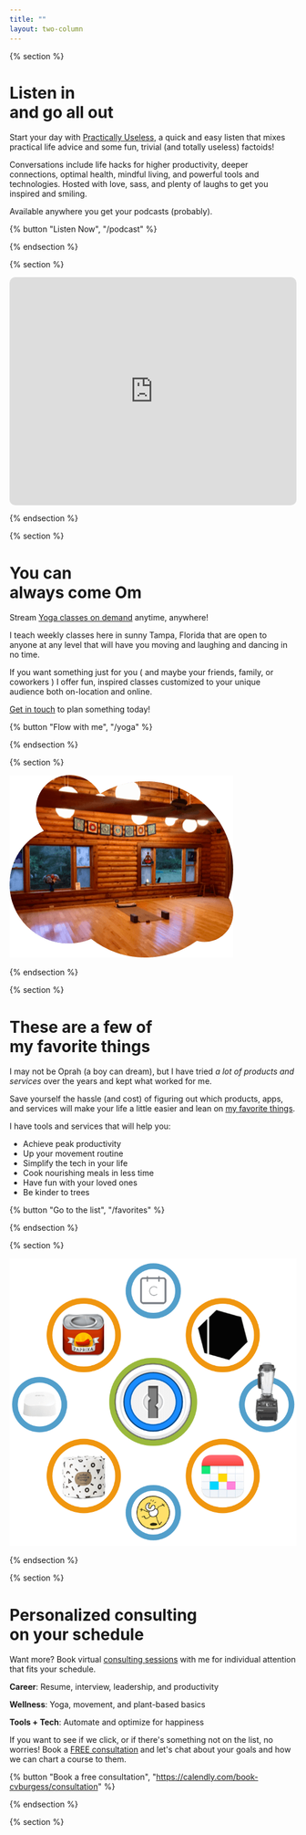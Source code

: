 ```yaml
---
title: ""
layout: two-column
---
```


{% section %}

# Listen in <br> and go all out

Start your day with [Practically Useless](/podcast), a quick and easy listen that mixes practical life advice and some fun, trivial (and totally useless) factoids!

Conversations include life hacks for higher productivity, deeper connections, optimal health, mindful living, and powerful tools and technologies. Hosted with love, sass, and plenty of laughs to get you inspired and smiling.

Available anywhere you get your podcasts (probably).

{% button "Listen Now", "/podcast" %}

{% endsection %}

{% section %}

<div style="width: 100%; height: 400px; border-radius: 10px; overflow: hidden;"><iframe style="width: 100%; height: 100%;" frameborder="no" scrolling="no" seamless src="https://player.captivate.fm/show/f368b04e-dde4-47b9-84fc-116c56251601/" title="Podcast player"></iframe></div>

{% endsection %}

{% section %}

# You can <br> always come Om

Stream [Yoga classes on demand](/yoga) anytime, anywhere!

I teach weekly classes here in sunny Tampa, Florida that are open to anyone at any level that will have you moving and laughing and dancing in no time.

If you want something just for you ( and maybe your friends, family, or coworkers ) I offer fun, inspired classes customized to your unique audience both on-location and online.

[Get in touch](mailto:yoga@cvburgess.com) to plan something today!

{% button "Flow with me", "/yoga" %}

{% endsection %}

{% section %}

[![The Lotus Pond](/img/yoga/lotus-pond.png)](/yoga)

{% endsection %}

{% section %}

# These are a few of <br> my favorite things

I may not be Oprah (a boy can dream), but I have tried _a lot of products and services_ over the years and kept what worked for me.

Save yourself the hassle (and cost) of figuring out which products, apps, and services will make your life a little easier and lean on [my favorite things](/favorites).

I have tools and services that will help you:

- Achieve peak productivity
- Up your movement routine
- Simplify the tech in your life
- Cook nourishing meals in less time
- Have fun with your loved ones
- Be kinder to trees

{% button "Go to the list", "/favorites" %}

{% endsection %}

{% section %}

[![Favorite Things](/img/favorites/0-all.png)](/favorites)

{% endsection %}

{% section %}

# Personalized consulting <br> on your schedule

Want more? Book virtual [consulting sessions](/consulting) with me for individual attention that fits your schedule.

**Career**: Resume, interview, leadership, and productivity

**Wellness**: Yoga, movement, and plant-based basics

**Tools + Tech**: Automate and optimize for happiness

If you want to see if we click, or if there's something not on the list, no worries! Book a [FREE consultation](https://calendly.com/book-cvburgess/consultation) and let's chat about your goals and how we can chart a course to them.

{% button "Book a free consultation", "https://calendly.com/book-cvburgess/consultation" %}

{% endsection %}

{% section %}

<div class="calendly-inline-widget" data-url="https://calendly.com/book-cvburgess?hide_landing_page_details=1&background_color=faf9f5&text_color=3c3b39&primary_color=f0960f" style="min-width:320px;height:800px;"></div>
<script async type="text/javascript" src="https://assets.calendly.com/assets/external/widget.js"></script>

{% endsection %}
